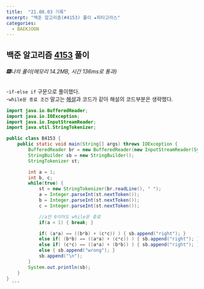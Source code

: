 ```yaml
---
title:  "21.08.03 기록"
excerpt: "백준 알고리즘(#4153) 풀이 ★피타고라스"
categories:
  - BAEKJOON
---
```



## 백준 알고리즘 [4153](https://www.acmicpc.net/problem/4153) 풀이

###### 🎆나의 풀이(메모리 14.2MB, 시간 136ms로 통과) <br/>
-`if-else if` 구문으로 풀이했다.<br>
-`while문 종료 조건` 말고는 [해설](https://st-lab.tistory.com/88)과 코드가 같아 해설의 코드부분은 생략했다.

  ```java
  import java.io.BufferedReader;
  import java.io.IOException;
  import java.io.InputStreamReader;
  import java.util.StringTokenizer;

  public class B4153 {
      public static void main(String[] args) throws IOException {
          BufferedReader br = new BufferedReader(new InputStreamReader(System.in));
          StringBuilder sb = new StringBuilder();
          StringTokenizer st;

          int a = 1;
          int b, c;
          while(true) {
              st = new StringTokenizer(br.readLine(), " ");
              a = Integer.parseInt(st.nextToken());
              b = Integer.parseInt(st.nextToken());
              c = Integer.parseInt(st.nextToken());

              //a만 0이어도 while문 종료
              if(a < 1) { break; }

              if( (a*a) == ((b*b) + (c*c)) ) { sb.append("right"); }
              else if( (b*b) == ((a*a) + (c*c)) ) { sb.append("right"); }
              else if( (c*c) == ((a*a) + (b*b)) ) { sb.append("right"); }
              else { sb.append("wrong"); }
              sb.append("\n");
          }
          System.out.println(sb);
      }
  }
    ```

